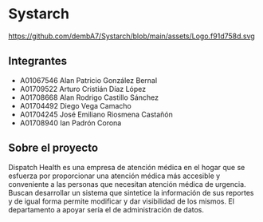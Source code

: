# Systarch

https://github.com/dembA7/Systarch/blob/main/assets/Logo.f91d758d.svg

## Integrantes

* A01067546 Alan Patricio González Bernal
* A01709522 Arturo Cristián Díaz López
* A01708668 Alan Rodrigo Castillo Sánchez
* A01704492 Diego Vega Camacho
* A01704245 José Emiliano Riosmena Castañón
* A01708940 Ian Padrón Corona

## Sobre el proyecto

Dispatch Health es una empresa de atención médica en el hogar que se esfuerza por
proporcionar una atención médica más accesible y conveniente a las personas que necesitan
atención médica de urgencia. Buscan desarrollar un sistema que sintetice la información
de sus reportes y de igual forma permite modificar y dar visibilidad de los mismos. El
departamento a apoyar sería el de administración de datos.
